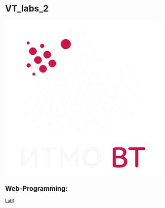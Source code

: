 # VT_labs_2

![alt text](util/sticker.png "ВТ топ!")

## Web-Programming:
[Lab1](https://github.com/Kyoto67/VT_labs_2/tree/Web-Programming_1)
